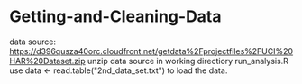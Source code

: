 # Getting-and-Cleaning-Data

data source: https://d396qusza40orc.cloudfront.net/getdata%2Fprojectfiles%2FUCI%20HAR%20Dataset.zip
unzip data source in working directiory
run_analysis.R 
use data <- read.table("2nd_data_set.txt") to load the data.
